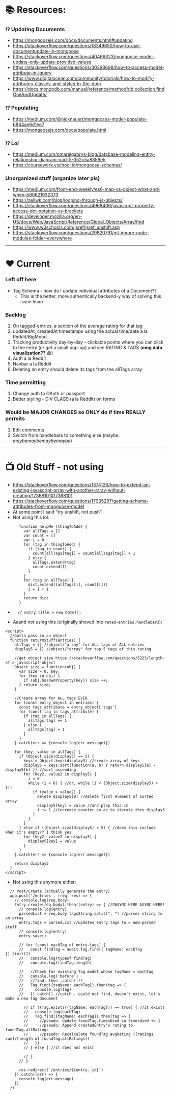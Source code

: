 # 📚 Resources:

### ⁉️ Updating Documents
* https://mongoosejs.com/docs/documents.html#updating
* https://stackoverflow.com/questions/18349650/how-to-use-documentupdate-in-mongoose
* https://stackoverflow.com/questions/40466323/mongoose-model-update-only-update-provided-values
* https://stackoverflow.com/questions/30398698/how-to-access-model-attribute-in-jquery
* https://www.digitalocean.com/community/tutorials/how-to-modify-attributes-classes-and-styles-in-the-dom
* https://docs.mongodb.com/manual/reference/method/db.collection.findOneAndUpdate/

### ⁉️ Populating
* https://medium.com/@nicknauert/mongooses-model-populate-b844ae6d1ee7
* https://mongoosejs.com/docs/populate.html

### ⁉️ Lol
* https://medium.com/omarelgabrys-blog/database-modeling-entity-relationship-diagram-part-5-352c5a8859e5
* https://coursework.vschool.io/mongoose-schemas/

### Unorganized stuff (organize later pls)
* https://medium.com/front-end-weekly/es6-map-vs-object-what-and-when-b80621932373
* https://zellwk.com/blog/looping-through-js-objects/
* https://stackoverflow.com/questions/4968406/javascript-property-access-dot-notation-vs-brackets
* https://developer.mozilla.org/en-US/docs/Web/JavaScript/Reference/Global_Objects/Array/find
* https://www.w3schools.com/jsref/jsref_unshift.asp
* https://stackoverflow.com/questions/29820791/git-ignore-node-modules-folder-everywhere

---

# ❤️ Current

### Left off here
* Tag Schema - how do I update individual attributes of a Document??
  * This is the better, more authentically backend-y way of solving this issue lmao

### Backlog
1. On tagged-entries, a section of the average rating for that tag
1. updatedAt, createdAt timestamps using the actual time/date a la Reddit/BigMood
1. Tracking productivity day-by-day - clickable points where you can click to the entry (or get a small pop-up) and see RATING & TAGS (**omg data visualization??** 😱)
1. Auth a la Reddit
1. Navbar a la Reddit
1. Deleting an entry should delete its tags from the allTags array

### Time permitting
1. Change auth to OAuth or passport
1. Better styling - DIV CLASS (a la Reddit) on forms

### Would be MAJOR CHANGES so ONLY do if time REALLY permits
1. Edit comments
1. Switch from handlebars to something else (maybe. *maybemaybemaybemaybe*)

---

# 📺 Old Stuff - not using

* https://stackoverflow.com/questions/1374126/how-to-extend-an-existing-javascript-array-with-another-array-without-creating/17368101#17368101
* https://stackoverflow.com/questions/17035297/getting-schema-attributes-from-mongoose-model
* At some point I said "try unshift, not push"
* Not using this lol:
```
      function helpMe (thingToAdd) {
        var allTags = []
        var count = []
        var i = 0
        for (tag in thingToAdd) {
          if (tag in count) {
            count[allTags[tag]] = count[allTags[tag]] + 1
          } else {
            allTags.extend(tag)
            count.extend(1)
          }
        }
        for (tag in allTags) {
          dict.extend((allTags[i], count[i]))
          i = i + 1
        }
        return dict
      }
```
*       // entry.title = new Date();
* Aaand not using this (originally shoved into ```rated-entries.handlebars```):
```
<script>
  //Gotta pass in an object
  function returnStuff(entries) {
    allTags = {} //object/"array" for ALL tags of ALL entries
    display5 = {} //object/"array" for top 5 tags of this rating

    //get object size https://stackoverflow.com/questions/5223/length-of-a-javascript-object
    Object.size = function(obj) {
      var size = 0, key;
      for (key in obj) {
        if (obj.hasOwnProperty(key)) size ++;
      } return size;
    }

    //Create array for ALL tags EVER
    for (const entry_object in entries) {
      const tags_attribute = entry_object['tags']
      for (const tag in tags_attribute) {
        if (tag in allTags) {
          allTags[tag] += 1
        } else {
          allTags[tag] = 1
        }
      }
    }.catch(err => {console.log(err.message)})

    for (key, value in allTags) {
      if (Object.size(display5) == 5) {
        keys = Object.keys(display5) //create array of keys
        display5 = keys.sort(function(a, b) { return display5[a] - display5[b] }) //sort ascending
        for (key2, value2 in display5) {
          i = 0
          while (i < 6) { //or, while (i < (Object.size(display5) + 1))
            if (value > value2) {
              delete display5[0] //delete first element of sorted array
              display5[key] = value //and plop this in
              i += 1 //increase counter so as to iterate thru display5
            }
          }
        }
      } else if ((Object.size(display5) < 5) { //does this include when it's empty?? I think yes
        for (key2, value2 in display5) {
          display5[key] = value
        }
      }
    }.catch(err => {console.log(err.message)})
    
    return display5
  }
</script>
```
* Not using this anymore either:
```
  // Post/Create (actually generate the entry)
  app.post('/entries', (req, res) => {
    // console.log(req.body)
    Entry.create(req.body).then((entry) => { //⁉️ASYNC HERE ASYNC HERE!
      // console.log(entry)
      parsedList = req.body.tagsString.split(", ") //parses string to an array
      entry.tags = parsedList //updates entry.tags to = now-parsed stuff
      // console.log(entry)
      entry.save()

      // for (const eachTag of entry.tags) {
      //   const findTag = await Tag.find({ tagName: eachTag }).limit(1)
      //   console.log(typeof findTag)
      //   console.log(findTag.length)

      //   //Check for existing Tag model whose tagName = eachTag
      //   console.log('before')
      //   //find, then .catch!!!!
      //   Tag.find({tagName: eachTag}).then(tag => {
      //     console.log(tag)
      //   }).catch() //catch - could not find, doesn't exist, let's make a new Tag document

        // if ((Tag.exists({tagName: eachTag})) == true) { //it exists
        //   console.log(eachTag)
        //   Tag.find({tagName: eachTag}).then(tag => {
        //     //pseudo: Update foundTag.timesUsed so timesUsed += 1
        //     //pseudo: Append createdEntry's rating to foundTag.allRatings
        //     //pseudo: Recalculate foundTag.avgRating ([ratings sum]/[length of foundTag.allRatings])
        //   })
        // } else { //it does not exist

        // }
      // }

      res.redirect(`/entries/${entry._id}`)
    }).catch((err) => {
      console.log(err.message)
    })
  })
```